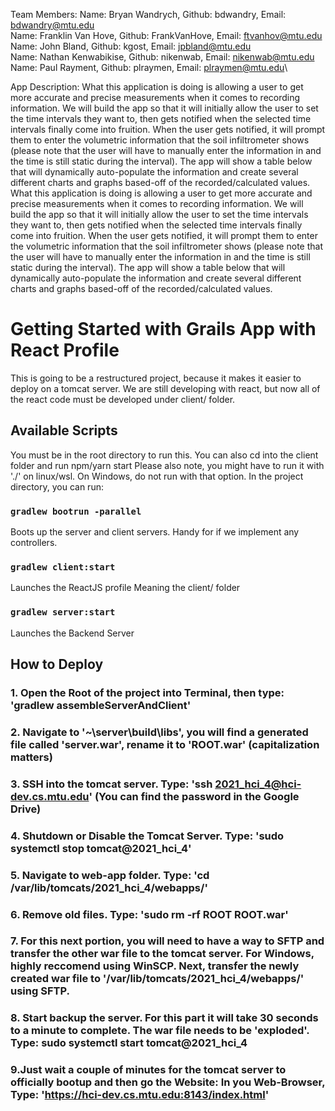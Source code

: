 Team Members:
Name: Bryan Wandrych, Github: bdwandry, Email: bdwandry@mtu.edu\
Name: Franklin Van Hove, Github: FrankVanHove, Email: ftvanhov@mtu.edu\
Name: John Bland, Github: kgost, Email: jpbland@mtu.edu\
Name: Nathan Kenwabikise, Github: nikenwab, Email: nikenwab@mtu.edu\
Name: Paul Rayment, Github: plraymen, Email: plraymen@mtu.edu\

App Description: What this application is doing is allowing a user to get more accurate and precise measurements when it comes to recording information. We will build the app so that it will initially allow the user to set the time intervals they want to, then gets notified when the selected time intervals finally come into fruition. When the user gets notified, it will prompt them to enter the volumetric information that the soil infiltrometer shows (please note that the user will have to manually enter the information in and the time is still static during the interval). The app will show a table below that will dynamically auto-populate the information and create several different charts and graphs based-off of the recorded/calculated values. What this application is doing is allowing a user to get more accurate and precise measurements when it comes to recording information. We will build the app so that it will initially allow the user to set the time intervals they want to, then gets notified when the selected time intervals finally come into fruition. When the user gets notified, it will prompt them to enter the volumetric information that the soil infiltrometer shows (please note that the user will have to manually enter the information in and the time is still static during the interval). The app will show a table below that will dynamically auto-populate the information and create several different charts and graphs based-off of the recorded/calculated values.



# Getting Started with Grails App with React Profile

This is going to be a restructured project, because it makes it easier to deploy on a tomcat server. We are still developing with react, but now all of the react code must be developed under client/ folder.

## Available Scripts

You must be in the root directory to run this. 
You can also cd into the client folder and run npm/yarn start
Please also note, you might have to run it with './' on linux/wsl. On Windows, do not run with that option.
In the project directory, you can run:

### `gradlew bootrun -parallel`

Boots up the server and client servers. Handy for if we implement any controllers.

### `gradlew client:start`

Launches the ReactJS profile
Meaning the client/ folder

### `gradlew server:start`

Launches the Backend Server

## How to Deploy
### 1. Open the Root of the project into Terminal, then type: 'gradlew assembleServerAndClient'
### 2. Navigate to '~\server\build\libs\', you will find a generated file called 'server.war', rename it to 'ROOT.war' (capitalization matters)
### 3. SSH into the tomcat server. Type: 'ssh 2021_hci_4@hci-dev.cs.mtu.edu' (You can find the password in the Google Drive)
### 4. Shutdown or Disable the Tomcat Server. Type: 'sudo systemctl stop tomcat@2021_hci_4'
### 5. Navigate to web-app folder. Type: 'cd /var/lib/tomcats/2021_hci_4/webapps/'
### 6. Remove old files. Type: 'sudo rm -rf ROOT ROOT.war'
### 7. For this next portion, you will need to have a way to SFTP and transfer the other war file to the tomcat server. For Windows, highly reccomend using WinSCP. Next, transfer the newly created war file to '/var/lib/tomcats/2021_hci_4/webapps/' using SFTP.
### 8. Start backup the server. For this part it will take 30 seconds to a minute to complete. The war file needs to be 'exploded'. Type: sudo systemctl start tomcat@2021_hci_4
### 9.Just wait a couple of minutes for the tomcat server to officially bootup and then go the Website: In you Web-Browser, Type: 'https://hci-dev.cs.mtu.edu:8143/index.html'